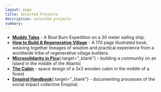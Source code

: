 ```yaml
---
layout: page
title: Selected Projects
description: selected projects
summary:
---
```




- [**Muddy Tales**](/muddy-tales/) - A Boat Burn Expedition on a 30 meter sailing ship.
- [**How to Build A Regenerative Village**](/regenerative-village) - A 170 page illustrated book, weaving together lineages of wisdom and practical experience from a worldwide tribe of regenerative village builders.
- [**Microsolidarity in Pico**](https://pico.microsolidarity.cc){:target="_blank"} - building a community on an island in the middle of the Atlantic
- [**The Cabin**](/cabin) - space design of a 3x3 wooden cabin in the middle of a forest
- [**Enspiral Handbook**](https://handbook.enspiral.com){:target="_blank"} - documenting processes of the social impact collective Enspiral.